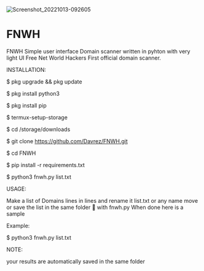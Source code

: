 ![Screenshot_20221013-092605](https://user-images.githubusercontent.com/106796200/195560927-eec331e6-3923-4c5a-a356-80ce4d709885.jpg)
# FNWH
FNWH Simple user interface Domain scanner written in pyhton with very light UI
Free Net World Hackers First official domain scanner.

INSTALLATION:

$ pkg upgrade && pkg update

$ pkg install python3 

$ pkg install pip 

$ termux-setup-storage

$ cd /storage/downloads 

$ git clone https://github.com/Davrez/FNWH.git

$ cd FNWH 

$ pip install -r requirements.txt 

$ python3 fnwh.py list.txt

USAGE:

Make a list of Domains lines in lines and rename it list.txt or any name 
move or save the list in the same folder 📂 with fnwh.py 
When done here is a sample

Example:

$ python3 fnwh.py list.txt

NOTE: 

your results are automatically saved in the same folder 

